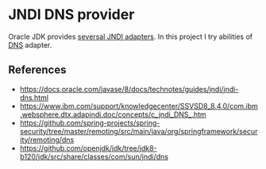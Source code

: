 # JNDI DNS provider

Oracle JDK provides [seversal JNDI adapters](https://docs.oracle.com/javase/8/docs/technotes/guides/jndi/).
In this project I try abilities of [DNS](https://docs.oracle.com/javase/8/docs/technotes/guides/jndi/jndi-dns.html) adapter.

## References

* https://docs.oracle.com/javase/8/docs/technotes/guides/jndi/jndi-dns.html
* https://www.ibm.com/support/knowledgecenter/SSVSD8_8.4.0/com.ibm.websphere.dtx.adapjndi.doc/concepts/c_jndi_DNS_.htm
* https://github.com/spring-projects/spring-security/tree/master/remoting/src/main/java/org/springframework/security/remoting/dns
* https://github.com/openjdk/jdk/tree/jdk8-b120/jdk/src/share/classes/com/sun/jndi/dns
